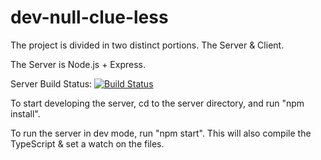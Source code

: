 # dev-null-clue-less

The project is divided in two distinct portions.  The Server & Client.

The Server is Node.js + Express.

Server Build Status: [![Build Status](https://travis-ci.org/gbugaisky/dev-null-clue-less.svg?branch=master)](https://travis-ci.org/gbugaisky/dev-null-clue-less)

To start developing the server, cd to the server directory, and run "npm install".

To run the server in dev mode, run "npm start".  This will also compile the TypeScript & set a watch on the files.

